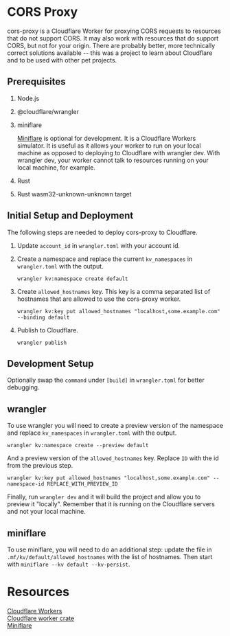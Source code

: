 # CORS Proxy
cors-proxy is a Cloudflare Worker for proxying CORS requests to resources that do not support CORS. 
It may also work with resources that do support CORS, but not for your origin. There are probably
better, more technically correct solutions available -- this was a project to learn about Cloudflare
and to be used with other pet projects.
## Prerequisites
1. Node.js
2. @cloudflare/wrangler
3. miniflare

    [Miniflare](https://miniflare.dev) is optional for development. It is a Cloudflare Workers
      simulator. It is useful as it allows your worker to run on your local machine as opposed to
      deploying to Cloudflare with wrangler dev. With wrangler dev, your worker cannot talk to resources
      running on your local machine, for example.
5. Rust
6. Rust wasm32-unknown-unknown target
## Initial Setup and Deployment
The following steps are needed to deploy cors-proxy to Cloudflare.
1. Update `account_id` in `wrangler.toml` with your account id.
2. Create a namespace and replace the current `kv_namespaces` in `wrangler.toml` with the output.

       wrangler kv:namespace create default
3. Create `allowed_hostnames` key. This key is a comma separated list of hostnames that are allowed to use the cors-proxy worker. 

       wrangler kv:key put allowed_hostnames "localhost,some.example.com" --binding default
4. Publish to Cloudflare.

       wrangler publish
## Development Setup
Optionally swap the `command` under `[build]` in `wrangler.toml` for better debugging.
## wrangler
To use wrangler you will need to create a preview version of the namespace and replace `kv_namespaces` in `wrangler.toml`
with the output.  

    wrangler kv:namespace create --preview default

And a preview version of the `allowed_hostnames` key. Replace `ID` with the id from the previous step.

    wrangler kv:key put allowed_hostnames "localhost,some.example.com" --namespace-id REPLACE_WITH_PREVIEW_ID

Finally, run `wrangler dev` and it will build the project and allow you to preview it "locally". Remember that it is 
running on the Cloudflare servers and not your local machine. 

## miniflare
To use miniflare, you will need to do an additional step: update the file in `.mf/kv/default/allowed_hostnames` with
the list of hostnames. Then start with `miniflare --kv default --kv-persist`. 

# Resources
[Cloudflare Workers](https://developers.cloudflare.com/workers/)  
[Cloudflare worker crate](https://crates.io/crates/worker)  
[Miniflare](https://miniflare.dev)